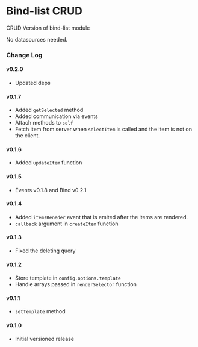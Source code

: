 Bind-list CRUD
==============

CRUD Version of bind-list module

No datasources needed.

### Change Log

#### v0.2.0
 - Updated deps

#### v0.1.7
 - Added `getSelected` method
 - Added communication via events
 - Attach methods to `self`
 - Fetch item from server when `selectItem` is called and the item is not on the client.

#### v0.1.6
 - Added `updateItem` function

#### v0.1.5
 - Events v0.1.8 and Bind v0.2.1

#### v0.1.4
 - Added `itemsReneder` event that is emited after the items are rendered.
 - `callback` argument in `createItem` function

#### v0.1.3
 - Fixed the deleting query

#### v0.1.2
 - Store template in `config.options.template`
 - Handle arrays passed in `renderSelector` function

#### v0.1.1
 - `setTemplate` method

#### v0.1.0
 - Initial versioned release

